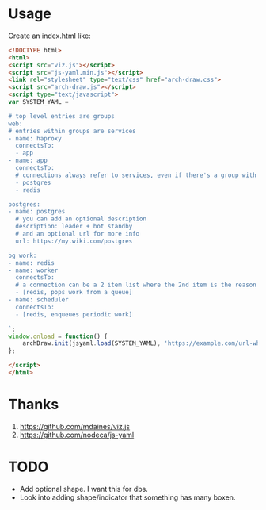 # Usage

Create an index.html like:

```html
<!DOCTYPE html>
<html>
<script src="viz.js"></script>
<script src="js-yaml.min.js"></script>
<link rel="stylesheet" type="text/css" href="arch-draw.css">
<script src="arch-draw.js"></script>
<script type="text/javascript">
var SYSTEM_YAML = `

# top level entries are groups
web:
# entries within groups are services
- name: haproxy
  connectsTo:
  - app
- name: app
  connectsTo:
  # connections always refer to services, even if there's a group with the same name
  - postgres
  - redis

postgres:
- name: postgres
  # you can add an optional description
  description: leader + hot standby
  # and an optional url for more info
  url: https://my.wiki.com/postgres

bg work:
- name: redis
- name: worker
  connectsTo:
  # a connection can be a 2 item list where the 2nd item is the reason for the connection
  - [redis, pops work from a queue]
- name: scheduler
  connectsTo:
  - [redis, enqueues periodic work]

`;
window.onload = function() {
    archDraw.init(jsyaml.load(SYSTEM_YAML), 'https://example.com/url-where-this-file-can-be-edited');
};

</script>
</html>

```

# Thanks

1. https://github.com/mdaines/viz.js
1. https://github.com/nodeca/js-yaml

# TODO

- Add optional shape. I want this for dbs.
- Look into adding shape/indicator that something has many boxen.
